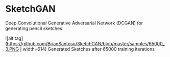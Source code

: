 # SketchGAN
Deep Convolutional Generative Adversarial Network (DCGAN) for generating pencil sketches

![alt tag](https://github.com/BrianSantoso/SketchGAN/blob/master/samples/65000_3.PNG | width=614)
Generated Sketches after 65000 training iterations

